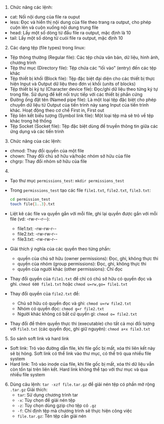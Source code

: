 1. Chức năng các lệnh:
- cat: Nối nội dung của file ra ouput
- less: Đọc và hiển thị nội dung của file theo trang ra output, cho phép cuộn lên và cuộn xuống nội dung trung file
- head: Lấy một số dòng từ đầu file ra output, mặc định là 10
- tail: Lấy một số dòng từ cuói file ra output, mặc định 10

2. Các dạng tệp (file types) trong linux:
- Tệp thông thường (Regular file): Các tệp chứa văn bản, dữ liệu, hình ảnh, chương trình
- Tệp thư mục (Directory file): Tệp chứa các "lối vào" (entry) đến các tệp khác
- Tệp thiết bị khối (Block file): Tệp đặc biệt đại diện cho các thiết bị thực hiện Input và Output dữ liệu theo đơn vị khối (units of blocks) 
- Tệp thiết bị ký tự (Character device file): Đọc/ghi dữ liệu theo từng ký tự trong file. Sử dụng  để kết nối trực tiếp với các thiết bị phần cứng
- Đường ống đặt tên (Named pipe file): Là một loại tệp đặc biệt cho phép chuyển dữ liệu từ Output của tiến trình này sang Input của tiến trình khác. Hoạt động theo cơ chế First in, First out 
- Tệp liên kết biểu tượng (Symbol link file): Một loại tệp mà sẽ trỏ về tệp khác trong hệ thống
- Tệp Socket (Socket file): Tệp đặc biệt dùng để truyền thông tin giữa các ứng dụng và các tiến trình

3. Chức năng của các lệnh:
- chmod: Thay đổi quyền của một file
- chown: Thay đổi chủ sở hữu và/hoặc nhóm sở hữu của file
- chgrp: Thay đổi nhóm sở hữu của file

4. 
- Tạo thư mục `permissions_test`: 
    `mkdir permissions_test`

- Trong `permissions_test` tạo các file `file1.txt`, `file2.txt`, `file3.txt`:
    ```bash
    cd permission_test
    touch file{1..3}.txt
    ```

- Liệt kê các file va quyền gắn với mỗi file, ghi lại quyền được gắn với mỗi file (vd: -rw-r--r--):
    - file1.txt: -rw-rw-r--
    - file2.txt: -rw-rw-r--
    - file3.txt: -rw-rw-r--

- Giải thích ý nghĩa của các quyền theo từng phần:
  - quyền của chủ sở hữu (owner permissions): Đọc, ghi, không thực thi 
  - quyền của nhóm (group permissions): Đọc, ghi, không thực thi
  - quyền của người khác (other permissions): Chỉ đọc

- Thay đổi quyền của `file1.txt` để chỉ có chủ sở hữu có quyền đọc và ghi.
    `chmod 600 file1.txt` hoặc `chmod u=rw,go= file1.txt`

- Thay đổi quyền của `file2.txt` để:
  - Chủ sở hữu có quyền đọc và ghi: `chmod u=rw file2.txt`
  - Nhóm có quyền đọc: `chmod g=r file2.txt`
  - Người khác không có bất cứ quyền gì: `chmod o= file2.txt`

- Thay đổi để thêm quyền thực thi (executable) cho tất cả mọi đối tượng với `file3.txt` (các quyền đọc, ghi giữ nguyên): `chmod a+x file3.txt`

5. So sánh soft link và hard link
- Soft link: Trỏ vào đường dẫn file, khi file gốc bị mất, xóa thì liên kết này sẽ bị hỏng. Soft link có thể link vào thư mục, có thể trỏ qua nhiều file system
- Hard link: Trỏ vào inode của file, khi file gốc bị mất, xóa thì dữ liệu vẫn còn tồn tại trên liên kết. Hard link không thể tạo với thư mục và qua nhiều file system

6. Dùng câu lệnh: `tar -xzf file.tar.gz` để giải nén tệp có phần mở rộng `.tar.gz`
Giải thích: 
    - `tar`: Sử dụng chương trình tar
    - `-x`: Tùy chọn để giải nén tệp
    - `-z`: Tùy chọn dùng gzip cho tệp có `.gz`
    - `-f`: Chỉ định tệp mà chương trình sẽ thực hiện công việc
    - `file.tar.gz`: Tên tệp cần giải nén